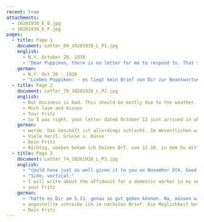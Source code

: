 ```yaml
---
recent: true
attachments:
  - 10201938_E_B.jpg
  - 10201938_E_F.jpg
pages:
  - title: Page 1
    document: Letter_69_10201938_L_P1.jpg
    english:
      - N.Y. October 20, 1938
      - "Dear Puppiken, there is no letter for me to respond to. That shows you how busy I have been writing. I don’t have anything important to say either. But I still want to write a few lines to you so that you see that I am well, and I hope you and your family are well, too. Though I am expecting to receive your weekly letter via the Europa, but I cannot put off writing until tomorrow because the Europa sails again tomorrow evening. I sent a registered letter 3 days ago, which contained a map of Washington that got lost when I first sent it. I hope you’ll receive it this time, and especially that it will be useful to you. Before I forget: Your cash remittance from October arrived. Thank you! The dollar seems to have gained value. I used to get 3.95. Now it’s only 3.81. As I said, there’s not much news from here. But I have been busy working and I don’t anticipate losing my job either."
    german:
      - N.Y. Oct 20 - 1938
      - "Liebes Puppiken: - es liegt kein Brief von Dir zur Beantwortung vor. Daran kannst Du sehen, wie fleissig ich schreibe. Ich habe auch kaum etwas Belangreiches mitzuteilen. Doch will ich Dir immerhin ein paar Zeilen schreiben, damit Du siehst, dass es mir gut geht, was ich auch von Dir und der Familie hoffe. Morgen früh denke ich zwar von Dir die dieswöchige Post mit der Europa zu bekommen; doch kann ich mit dem Schreiben nicht bis morgen warten, da die Europa morgen Abend schon wieder zurückfährt. Vor 3 Tagen habe ich einen Einschreibebrief gesandt, enthaltend die karte von Washington, die bei der ersten Sendung verloren gegangen ist. Ich hoffe, dass du sie diesmal bekommst u. vor allen Dingen was damit anfangen kannst. Damit ich es nicht vergesse: Deine Geldsendung vom October ist angekommen. Besten Dank! Der Dollar scheint gestiegen zu sein. Früher bekam ich immer 3.95. Jetzt nur noch 3.81. Hier gibt’s, wie gesagt, nichts Neues. Ich arbeite fleissig wie bisher u. glaube auch kaum, dass ich meinen Job verlieren"
  - title: Page 2
    document: Letter_70_10201938_L_P2.jpg
    english:
      - But business is bad. This should be mostly due to the weather. You see, it has been exceptionally warm. The day before yesterday, it was 30° in the shade. That’s July temperature. Now, it’s cooler, but still very warm for the season. – Today, I received a letter from Cossen. But it didn’t contain anything interesting. The Gartenbergs also wrote again. They must feel very uncomfortable. I asked his cousin to continue taking care of the matter. I don’t want to deal with it any more. Did dad have to give up his office[agency?], and if so, what is he doing now? Is Gisela still employed? Have you heard from the Schiffs? I would like to know if their case is making any progress. Let me know soon what your chances hare at the consulate!!!!
      - Much love and kisses
      - Your Fritz
      - So I was right, your letter dated October 12 just arrived in which you say that you will receive a visa on January 1. Of course, I am just as happy as you. But I think the consul
    german:
      - werde. Das Geschäft ist allerdings schlecht. Im Wesentlichen wird das durch das Wetter bedingt sein. Es ist nämlich ausserordentlich warm. Vorgestern waren es 30° im Schatten. Das ist Juliwärme. Es ist zwar jetzt kühler, aber immer noch für die Jahreszeit besonders warm. – Heute hatte ich einen Brief von Cossen. Es stand aber nichts besonderes drin. Gartenbergs haben auch schon wieder geschrieben. Sie müssen sich wenig wohl in ihrer Haut fühlen. Ich habe seinem Vetter gesagt, er möchte die Angelegenheit weiter erledigen. Ich will damit nichts mehr zu tun haben. Hat Vater seine Vertretung aufgeben müssen, wenn ja, was macht er? Hat Gisela ihre Stellung noch? Hörst Du mal was von Schiffs? Ich würde gern mal wissen, ob ihre Sache von der Stelle kommt. Lass mich bald wissen, was Du für Aussichten beim Konsulat hast!!!!
      - Viele herzl. Grüsse u. Küsse
      - Dein Fritz
      - Richtig, soeben bekam ich Deinen Brf. vom 12.10. in dem Du mitteilst, dass Du am 5.1. ein Visum bekommst. Natürlich freue ich mich genau wie Du. Ich meine allerdings, der Konsul
  - title: Page 3
    document: Letter_74_10201938_L_P3.jpg
    english:
      - "could have just as well given it to you on November 5th. Good for you for telling the consul. Don’t worry about what Aunt Toni says. It’s what I’ve always said. She is cantankerous and that’s just how it is going to be. If you want, you can clarify the situation. The Leibholzs offered an affidavit just to Fred. Bergmanns rejected it. Aunt Toni says so herself. So much for the facts. Then there’s fiction. The truth is that Leibholzs reject the affidavit for the entire family, because they think they cannot take the responsibility. They also refuse to issue one for Suse. But please don’t mention this. I will have to make sure I give one to Suse myself. Mr. Stadtländer’s address is: 175 East 151st Street, Bronx – New York, N.Y. c/o Levenson. This morning, I received a card from Sally Meyer. He is doing well, but he hasn’t immigrated yet. He hopes to do so soon."
      - "Side, vertical:"
      - I will write about the affidavit for a domestic worker in my next letter. It might be possible. I just have to find out if immigrants of this kind fall under the quota. I don’t think so. Again, all the best, and 1000 kisses from
      - your Fritz
    german:
      - "hätte es Dir am 5.11. genau so gut geben können. Na, müssen wir uns noch weiter gedulden. Das hast du dem Konsul aber fein gesagt. Mach Dir nichts aus dem, was Tante Toni sagt. Es bleibt eben bei dem, was ich immer gesagt habe. Sie ist eine grosse Klaffte u. dabei bleibt es. Du kannst, wenn Du willst, die Sachlage klären. Leibholzens haben Fred allein ein Affidavit angeboten. Das haben Bergmanns abgelehnt. T. Toni sagt das ja selbst. Soweit die Wahrheit. Dann kommt die Erfindung. Die Wahrheit ist, dass Leibh. das Affidavit für die ganze Familie ablehnen, weil sie glauben die Verantwortung nicht übernehmen zu können. Sie weigern sich auch, für Suse eins zu stellen. Sprich darüber aber bitte nicht. Ich werde sehen müssen, dass ich Suse selbst eins gebe. Herrn Stadtländers Adresse ist: 175 East 151st Street, Bronx – New York, N.Y. c/o Levenson. Heute Morgen hatte ich eine Karte von Sally Meyer. Es geht ihm gut, ist aber noch nicht eingewandert. Er hofft, bald. Wegen des Affidavits für eine Haus-"
      - angestellte schreibe ich im nächsten Brief. Die Möglichkeit besteht. Ich muss mich nur erkundigen, ob derartige Einwanderer unter die Quote fallen. Ich glaube es nicht. Nochmals alles Gute und 1000 herzl. Küsse
      - Dein Fritz
---
```

  